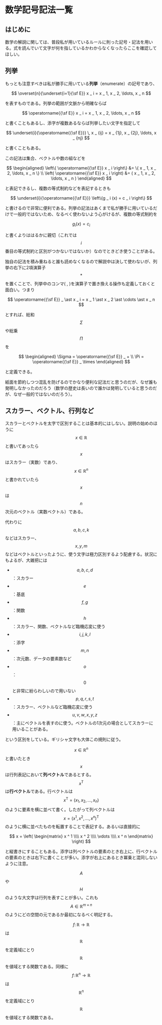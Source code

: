 # 数学記号記法一覧

## はじめに

数学の解説に関しては、普段私が用いているルールに則った記号・記法を用いる。式を読んでいて文字が何を指しているかわからなくなったらここを確認してほしい。

## 列挙

もっとも注意すべきは私が勝手に用いている**列挙**（enumerate）の記号であり、

$$
\overset{n}{\underset{i=1}{\sf E}} x _ i = x _ 1, x _ 2, \ldots, x _ n
$$

を表すものである。列挙の範囲が文脈から明確ならば

$$
\operatorname{{\sf E}} x _ i = x _ 1, x _ 2, \ldots, x _ n
$$

と書くこともあるし、添字が複数あるならば列挙したい文字を指定して

$$
\underset{i}{\operatorname{{\sf E}}} \, x _ {ij} = x _ {1j}, x _ {2j}, \ldots, x _ {nj}
$$

と書くこともある。

この記法は集合、ベクトルや数の組などを

$$
\begin{aligned}
\left\{ \operatorname{{\sf E}} x _ i \right\} &= \{ x _ 1, x _ 2, \ldots, x _ n \} \\
\left( \operatorname{{\sf E}} x _ i \right) &= ( x _ 1, x _ 2, \ldots, x _ n )
\end{aligned}
$$

と表記できるし、複数の等式制約などを表記するときも

$$
\underset{i}{\operatorname{{\sf E}}} \left\{g _ i (x) = c _ i \right\}
$$

と書けるので非常に便利である。列挙の記法はあくまで私が勝手に用いているだけで一般的ではないため、なるべく使わないよう心がけるが、複数の等式制約を

$$
g _ i (x) = c _ i
$$

と書くよりははるかに親切（これでは$$i$$番目の等式制約と区別がつかないではないか）なのでときどき使うことがある。

独自の記法を積み重ねると誰も読めなくなるので解説中は決して使わないが、列挙の右下に2項演算子$$\ast$$を置くことで、列挙中のコンマ\( , \)を演算子で置き換える操作も定義しておくと面白い。つまり

$$
\operatorname{{\sf E}} _ \ast x _ i = x _ 1 \ast x _ 2 \ast  \cdots \ast x _ n
$$

とすれば、総和$$\Sigma$$や総乗$$\Pi$$を

$$
\begin{aligned}
\Sigma = \operatorname{{\sf E}} _ + \\
\Pi = \operatorname{{\sf E}} _ \times
\end{aligned}
$$

と定義できる。

紙面を節約しつつ混乱を防げるのでかなり便利な記法だと思うのだが、なぜ誰も発明しなかったのだろう（数学の歴史は長いので誰かは発明していると思うのだが、なぜ一般的ではないのだろう）。

## スカラー、ベクトル、行列など

スカラーとベクトルを太字で区別することは基本的にはしない。説明の始めのほうに$$x \in \mathbb{R}$$と書いてあったら$$x$$はスカラー（実数）であり、$$x \in \mathbb{R} ^ n$$と書かれていたら$$ x$$は$$ n$$次元のベクトル（実数ベクトル）である。

代わりに$$ a,b,c,k$$などはスカラー、$$ x, y, m$$などはベクトルといったように、使う文字は極力区別するよう配慮する。状況にもよるが、大雑把には

* $$a,b,c,d$$：スカラー
* $$e$$：基底
* $$f,g$$：関数
* $$h$$：スカラー、関数、ベクトルなど臨機応変に使う
* $$i,j,k,l$$：添字
* $$m,n$$：次元数、データの要素数など
* $$o$$：$$0$$と非常に紛らわしいので用いない
* $$p,q,r,s,t$$：スカラー、ベクトルなど臨機応変に使う
* $$u,v,w,x,y,z$$：主にベクトルを表すのに使う。ベクトルの1次元の場合としてスカラーに用いることがある。

という区別をしている。ギリシャ文字も大体この規則に従う。

$$x \in \mathbb{R} ^ n$$と書いたとき$$x$$は行列表記において**列ベクトル**であるとする。$$x ^ \mathrm{T}$$は**行ベクトル**である。行ベクトルは$$x ^ \mathrm{T} = (x  _ 1, x _  2, \ldots, x _ n)$$のように要素を横に並べて書く。したがって列ベクトルは$$x = (x ^ 1, x ^ 2, \ldots, x ^ n) ^ \mathrm{T}$$のように横に並べたものを転置することで表記する。あるいは直接的に

$$
x = \left( \begin{matrix} x ^ 1 \\\\ x ^ 2 \\\\ \vdots \\\\ x ^ n \end{matrix} \right)
$$

と縦書きにすることもある。添字は列ベクトルの要素のとき右上に、行ベクトルの要素のときは右下に書くことが多い。添字が右上にあるとき冪乗と混同しないように注意。

$$A$$や$$H$$のような大文字は行列を表すことが多い。これも$$A \in \mathbb{R}^{m \times n}$$のようにどの空間の元であるか最初になるべく明記する。

$$f \colon \mathbb{R} \to \mathbb{R}$$は$$\mathbb{R}$$を定義域にとり$$\mathbb{R}$$を値域とする関数である。同様に$$f \colon \mathbb{R} ^ n \to \mathbb{R}$$は$$\mathbb{R} ^ n$$を定義域にとり$$\mathbb{R}$$を値域とする関数である。

